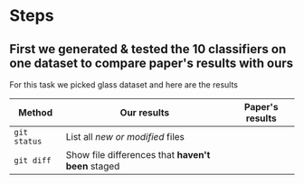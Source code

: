 # Steps 
## First we generated & tested the 10 classifiers on one dataset to compare paper's results with ours
For this task we picked glass dataset and here are the results 

| Method | Our results | Paper's results |
| --- | --- | --- |
| `git status` | List all *new or modified* files | | List all *new or modified* files |
| `git diff` | Show file differences that **haven't been** staged | | List all *new or modified* files |
